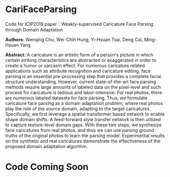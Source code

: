 # CariFaceParsing
Code for ICIP2019 paper：Weakly-supervised Caricature Face Parsing through Domain Adaptation

**Authors:** Wenqing Chu, Wei-Chih Hung, Yi-Hsuan Tsai, Deng Cai, Ming-Hsuan Yang

**Abstract:**
A caricature is an artistic form of a person's picture in which certain striking characteristics are abstracted or exaggerated in order to create a humor or sarcasm effect. For numerous caricature related applications such as attribute recognition and caricature editing, face parsing is an essential pre-processing step that provides a complete facial structure understanding. However, current state-of-the-art face parsing methods require large amounts of labeled data on the pixel-level and such process for caricature is tedious and labor-intensive. For real photos, there are numerous labeled datasets for face parsing. Thus, we formulate caricature face parsing as a domain adaptation problem, where real photos play the role of the source domain, adapting to the target caricatures. Specifically, we first leverage a spatial transformer based network to enable shape domain shifts. A feed-forward style transfer network is then utilized to capture texture-level domain gaps. With these two steps, we synthesize face caricatures from real photos, and thus we can use parsing ground truths of the original photos to learn the parsing model. Experimental results on the synthetic and real caricatures demonstrate the effectiveness of the proposed domain adaptation algorithm.

# Code Coming Soon

